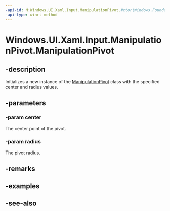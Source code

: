 ```yaml
---
-api-id: M:Windows.UI.Xaml.Input.ManipulationPivot.#ctor(Windows.Foundation.Point,System.Double)
-api-type: winrt method
---
```


<!-- Method syntax
public ManipulationPivot(Windows.Foundation.Point center, System.Double radius)
-->

# Windows.UI.Xaml.Input.ManipulationPivot.ManipulationPivot

## -description
Initializes a new instance of the [ManipulationPivot](manipulationpivot.md) class with the specified center and radius values.


## -parameters
### -param center
The center point of the pivot.

### -param radius
The pivot radius.

## -remarks

## -examples

## -see-also
